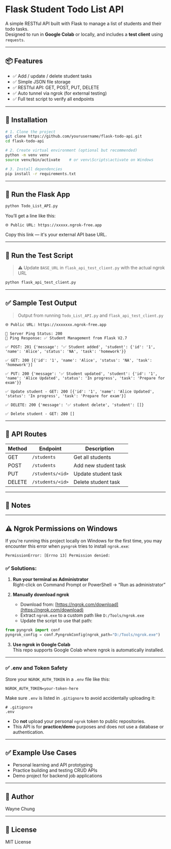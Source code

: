 # Flask Student Todo List API

A simple RESTful API built with Flask to manage a list of students and their todo tasks.  
Designed to run in **Google Colab** or locally, and includes a **test client** using `requests`.

---

## 📦 Features

- ✅ Add / update / delete student tasks
- ✅ Simple JSON file storage
- ✅ RESTful API: GET, POST, PUT, DELETE
- ✅ Auto tunnel via ngrok (for external testing)
- ✅ Full test script to verify all endpoints

---

## 🚀 Installation

```bash
# 1. Clone the project
git clone https://github.com/yourusername/flask-todo-api.git
cd flask-todo-api

# 2. Create virtual environment (optional but recommended)
python -m venv venv
source venv/bin/activate    # or venv\Scripts\activate on Windows

# 3. Install dependencies
pip install -r requirements.txt
```

---

## 🧪 Run the Flask App

```bash
python Todo_List_API.py
```

You’ll get a line like this:

```
🌐 Public URL: https://xxxxx.ngrok-free.app
```

Copy this link — it's your external API base URL.

---

## 🧪 Run the Test Script

> ⚠️ Update `BASE_URL` in `flask_api_test_client.py` with the actual ngrok URL

```bash
python flask_api_test_client.py
```

---

## ✅ Sample Test Output

> Output from running `Todo_List_API.py` and `flask_api_test_client.py`

```
🌐 Public URL: https://xxxxxxx.ngrok-free.app

🚀 Server Ping Status: 200
📢 Ping Response: ✅ Student Management from Flask V2.7

✅ POST: 201 {'message': '✅ Student added', 'student': {'id': '1', 'name': 'Alice', 'status': 'NA', 'task': 'homework'}}

✅ GET: 200 [{'id': '1', 'name': 'Alice', 'status': 'NA', 'task': 'homework'}]

✅ PUT: 200 {'message': '✅ Student updated', 'student': {'id': '1', 'name': 'Alice Updated', 'status': 'In progress', 'task': 'Prepare for exam'}}

✅ Update student - GET: 200 [{'id': '1', 'name': 'Alice Updated', 'status': 'In progress', 'task': 'Prepare for exam'}]

✅ DELETE: 200 {'message': '✅ student delete', 'student': []}

✅ Delete student - GET: 200 []
```

---

## 🧰 API Routes

| Method | Endpoint              | Description              |
|--------|-----------------------|--------------------------|
| GET    | `/students`           | Get all students         |
| POST   | `/students`           | Add new student task     |
| PUT    | `/students/<id>`      | Update student task      |
| DELETE | `/students/<id>`      | Delete student task      |

---

## 🔐 Notes
---

## ⚠️ Ngrok Permissions on Windows

If you're running this project locally on Windows for the first time, you may encounter this error when `pyngrok` tries to install `ngrok.exe`:

```
PermissionError: [Errno 13] Permission denied:
```

### ✅ Solutions:

1. **Run your terminal as Administrator**  
   Right-click on Command Prompt or PowerShell → “Run as administrator”

2. **Manually download ngrok**  
   - Download from: [https://ngrok.com/download](https://ngrok.com/download)  
   - Extract `ngrok.exe` to a custom path like `D:/Tools/ngrok.exe`
   - Update the script to use that path:

```python
from pyngrok import conf
pyngrok_config = conf.PyngrokConfig(ngrok_path="D:/Tools/ngrok.exe")
```

3. **Use ngrok in Google Colab**  
   This repo supports Google Colab where ngrok is automatically installed.

---

### ✅ .env and Token Safety

Store your `NGROK_AUTH_TOKEN` in a `.env` file like this:

```
NGROK_AUTH_TOKEN=your-token-here
```

Make sure `.env` is listed in `.gitignore` to avoid accidentally uploading it:

```
# .gitignore
.env
```

- Do **not** upload your personal `ngrok` token to public repositories.
- This API is for **practice/demo** purposes and does not use a database or authentication.

---

## ✅ Example Use Cases

- Personal learning and API prototyping
- Practice building and testing CRUD APIs
- Demo project for backend job applications

---

## 👤 Author

Wayne Chung

---

## 📄 License

MIT License
